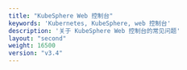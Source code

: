 ```yaml
---
title: "KubeSphere Web 控制台"
keywords: 'Kubernetes, KubeSphere, web 控制台'
description: '关于 KubeSphere Web 控制台的常见问题'
layout: "second"
weight: 16500
version: "v3.4"
---
```

